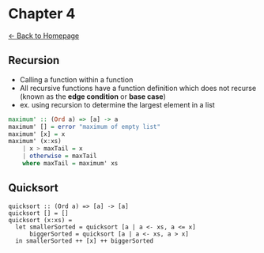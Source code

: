 # Chapter 4
[<- Back to Homepage](../../index.md)

## Recursion
- Calling a function within a function
- All recursive functions have a function definition which does not recurse (known as the **edge condition** or **base case**)
- ex. using recursion to determine the largest element in a list
```haskell
maximum' :: (Ord a) => [a] -> a
maximum' [] = error "maximum of empty list"
maximum' [x] = x
maximum' (x:xs)
    | x > maxTail = x
    | otherwise = maxTail
    where maxTail = maximum' xs
```

## Quicksort
```
quicksort :: (Ord a) => [a] -> [a]
quicksort [] = []
quicksort (x:xs) =
  let smallerSorted = quicksort [a | a <- xs, a <= x]
      biggerSorted = quicksort [a | a <- xs, a > x]
  in smallerSorted ++ [x] ++ biggerSorted
```
